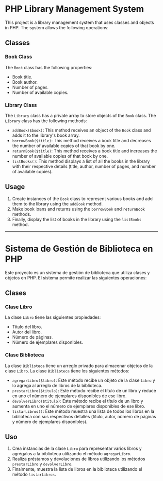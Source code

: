 # PHP Library Management System

This project is a library management system that uses classes and objects in PHP. The system allows the following operations:

## Classes

### Book Class
The `Book` class has the following properties:
- Book title.
- Book author.
- Number of pages.
- Number of available copies.

### Library Class
The `Library` class has a private array to store objects of the `Book` class. The `Library` class has the following methods:
- `addBook($book)`: This method receives an object of the `Book` class and adds it to the library's book array.
- `borrowBook($title)`: This method receives a book title and decreases the number of available copies of that book by one.
- `returnBook($title)`: This method receives a book title and increases the number of available copies of that book by one.
- `listBooks()`: This method displays a list of all the books in the library with their respective details (title, author, number of pages, and number of available copies).

## Usage
1. Create instances of the `Book` class to represent various books and add them to the library using the `addBook` method.
2. Make book loans and returns using the `borrowBook` and `returnBook` methods.
3. Finally, display the list of books in the library using the `listBooks` method.

___

# Sistema de Gestión de Biblioteca en PHP

Este proyecto es un sistema de gestión de biblioteca que utiliza clases y objetos en PHP. El sistema permite realizar las siguientes operaciones:

## Clases

### Clase Libro
La clase `Libro` tiene las siguientes propiedades:
- Título del libro.
- Autor del libro.
- Número de páginas.
- Número de ejemplares disponibles.

### Clase Biblioteca
La clase `Biblioteca` tiene un arreglo privado para almacenar objetos de la clase `Libro`. La clase `Biblioteca` tiene los siguientes métodos:
- `agregarLibro($libro)`: Este método recibe un objeto de la clase `Libro` y lo agrega al arreglo de libros de la biblioteca.
- `prestarLibro($titulo)`: Este método recibe el título de un libro y reduce en uno el número de ejemplares disponibles de ese libro.
- `devolverLibro($titulo)`: Este método recibe el título de un libro y aumenta en uno el número de ejemplares disponibles de ese libro.
- `listarLibros()`: Este método muestra una lista de todos los libros en la biblioteca con sus respectivos detalles (título, autor, número de páginas y número de ejemplares disponibles).

## Uso
1. Crea instancias de la clase `Libro` para representar varios libros y agrégalos a la biblioteca utilizando el método `agregarLibro`.
2. Realiza préstamos y devoluciones de libros utilizando los métodos `prestarLibro` y `devolverLibro`.
3. Finalmente, muestra la lista de libros en la biblioteca utilizando el método `listarLibros`.
